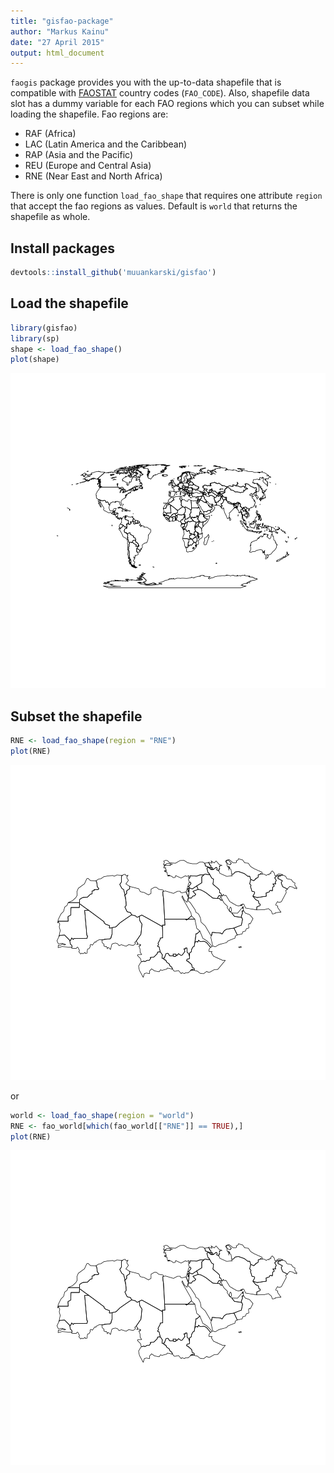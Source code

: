 ```yaml
---
title: "gisfao-package"
author: "Markus Kainu"
date: "27 April 2015"
output: html_document
---
```


`faogis` package provides you with the up-to-data shapefile that is compatible with [FAOSTAT](http://faostat.fao.org/) country codes (`FAO_CODE`). Also, shapefile data slot has a dummy variable for each FAO regions which you can subset while loading the shapefile. Fao regions are:

- RAF (Africa)
- LAC (Latin America and the Caribbean)
- RAP (Asia and the Pacific)
- REU (Europe and Central Asia)
- RNE (Near East and North Africa)

There is only one function `load_fao_shape` that requires one attribute `region` that accept the fao regions as values. Default is `world` that returns the shapefile as whole.

## Install packages


```r
devtools::install_github('muuankarski/gisfao')
```


## Load the shapefile



```r
library(gisfao)
library(sp)
shape <- load_fao_shape()
plot(shape)
```

![plot of chunk unnamed-chunk-2](figure/unnamed-chunk-2-1.png) 


## Subset the shapefile



```r
RNE <- load_fao_shape(region = "RNE")
plot(RNE)
```

![plot of chunk unnamed-chunk-3](figure/unnamed-chunk-3-1.png) 

or 


```r
world <- load_fao_shape(region = "world")
RNE <- fao_world[which(fao_world[["RNE"]] == TRUE),]
plot(RNE)
```

![plot of chunk unnamed-chunk-4](figure/unnamed-chunk-4-1.png) 



